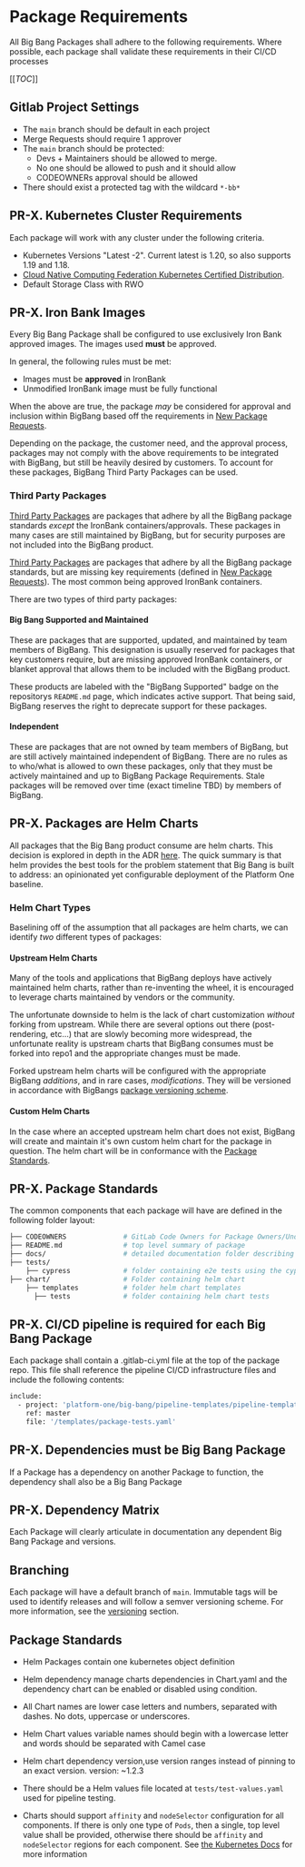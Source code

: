 # Package Requirements

All Big Bang Packages shall adhere to the following requirements.  Where possible, each package shall validate these requirements in their CI/CD processes

[[_TOC_]]

## Gitlab Project Settings

* The `main` branch should be default in each project
* Merge Requests should require 1 approver
* The `main` branch should be protected:
  * Devs + Maintainers should be allowed to merge.  
  * No one should be allowed to push and it should allow 
  * CODEOWNERs approval should be allowed
* There should exist a protected tag with the wildcard `*-bb*`

## PR-X. Kubernetes Cluster Requirements

Each package will work with any cluster under the following criteria.

* Kubernetes Versions "Latest -2".  Current latest is 1.20, so also supports 1.19 and 1.18.
* [Cloud Native Computing Federation Kubernetes Certified Distribution](https://www.cncf.io/certification/software-conformance/).
* Default Storage Class with RWO

## PR-X. Iron Bank Images

Every Big Bang Package shall be configured to use exclusively Iron Bank approved images.  The images used __must__ be approved.

In general, the following rules must be met:

* Images must be __approved__ in IronBank
* Unmodified IronBank image must be fully functional

When the above are true, the package _may_ be considered for approval and inclusion within BigBang based off the requirements in [New Package Requests](NewPackageRequests.md).

Depending on the package, the customer need, and the approval process, packages may not comply with the above requirements to be integrated with BigBang, but still be heavily desired by customers.  To account for these packages, BigBang Third Party Packages can be used.

### Third Party Packages

[Third Party Packages](https://repo1.dso.mil/platform-one/big-bang/apps/third-party) are packages that adhere by all the BigBang package standards _except_ the IronBank containers/approvals.  These packages in many cases are still maintained by BigBang, but for security purposes are not included into the BigBang product.

[Third Party Packages](https://repo1.dso.mil/platform-one/big-bang/apps/third-party) are packages that adhere by all the BigBang package standards, but are missing key requirements (defined in [New Package Requests](NewPackageRequests.md)).  The most common being approved IronBank containers.

There are two types of third party packages:

#### Big Bang Supported and Maintained

These are packages that are supported, updated, and maintained by team members of BigBang. This designation is usually reserved for packages that key customers require, but are missing approved IronBank containers, or blanket approval that allows them to be included with the BigBang product.

These products are labeled with the "BigBang Supported" badge on the repositorys `README.md` page, which indicates active support.  That being said, BigBang reserves the right to deprecate support for these packages.

#### Independent

These are packages that are not owned by team members of BigBang, but are still actively maintained independent of BigBang.  There are no rules as to who/what is allowed to own these packages, only that they must be actively maintained and up to BigBang Package Requirements.  Stale packages will be removed over time (exact timeline TBD) by members of BigBang.

## PR-X. Packages are Helm Charts

All packages that the Big Bang product consume are helm charts.  This decision is explored in depth in the ADR [here](http://about:blank).  The quick summary is that helm provides the best tools for the problem statement that Big Bang is built to address: an opinionated yet configurable deployment of the Platform One baseline.

### Helm Chart Types

Baselining off of the assumption that all packages are helm charts, we can identify _two_ different types of packages:

#### Upstream Helm Charts

Many of the tools and applications that BigBang deploys have actively maintained helm charts, rather than re-inventing the wheel, it is encouraged to leverage charts maintained by vendors or the community.  

The unfortunate downside to helm is the lack of chart customization _without_ forking from upstream.  While there are several options out there (post-rendering, etc...) that are slowly becoming more widespread, the unfortunate reality is upstream charts that BigBang consumes must be forked into repo1 and the appropriate changes must be made.

Forked upstream helm charts will be configured with the appropriate BigBang _additions_, and in rare cases, _modifications_.  They will be versioned in accordance with BigBangs [package versioning scheme](#pr-x.-package-versioning-scheme).

#### Custom Helm Charts

In the case where an accepted upstream helm chart does not exist, BigBang will create and maintain it's own custom helm chart for the package in question.  The helm chart will be in conformance with the [Package Standards](#pr-x.-package-standards).

## PR-X. Package Standards

The common components that each package will have are defined in the following folder layout:

```bash
├── CODEOWNERS              # GitLab Code Owners for Package Owners/Understudies.
├── README.md               # top level summary of package
├── docs/                   # detailed documentation folder describing package consumption details and assumptions
├── tests/
    ├── cypress             # folder containing e2e tests using the cypress test framework
├── chart/                  # Folder containing helm chart
    ├── templates           # folder helm chart templates
      ├── tests             # folder containing helm chart tests 
```

## PR-X. CI/CD pipeline is required for each Big Bang Package

Each package shall contain a .gitlab-ci.yml file at the top of the package repo.   This file shall reference the pipeline CI/CD infrastructure
files and include the following contents:

```bash
include:
  - project: 'platform-one/big-bang/pipeline-templates/pipeline-templates'
    ref: master
    file: '/templates/package-tests.yaml'
```

## PR-X. Dependencies must be Big Bang Package

If a Package has a dependency on another Package to function, the dependency shall also be a Big Bang Package

## PR-X. Dependency Matrix

Each Package will clearly articulate in documentation any dependent Big Bang Package and versions.

## Branching

Each package will have a default branch of `main`.  Immutable tags will be used to identify releases and will follow a semver versioning scheme.  For more information, see the [versioning](#pr-x.-package-versioning-scheme) section.

## Package Standards

* Helm Packages contain one kubernetes object definition

* Helm dependency manage charts dependencies in Chart.yaml and the dependency chart can be enabled or disabled using condition.
* All Chart names are lower case letters and numbers, separated with dashes. No dots, uppercase or underscores.
* Helm Chart values variable names should begin with a lowercase letter and words should be separated with Camel case
* Helm chart dependency version,use version ranges instead of pinning to an exact version.
    version: ~1.2.3
* There should be a Helm values file located at `tests/test-values.yaml` used for pipeline testing.
* Charts should support `affinity` and `nodeSelector` configuration for all components.  If there is only one type of `Pods`, then a single, top level value shall be provided, otherwise there should be `affinity` and `nodeSelector` regions for each component.  See [the Kubernetes Docs](https://kubernetes.io/docs/concepts/scheduling-eviction/assign-pod-node/) for more information


